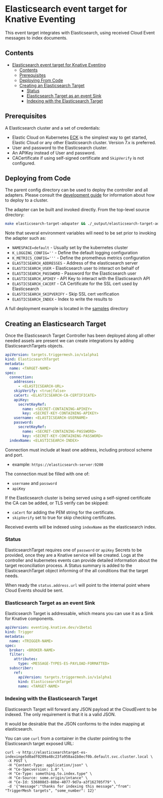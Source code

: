 # Elasticsearch event target for Knative Eventing

This event target integrates with Elasticsearch, using received Cloud Event messages to index documents.

## Contents

- [Elasticsearch event target for Knative Eventing](#elasticsearch-event-target-for-knative-eventing)
  - [Contents](#contents)
  - [Prerequisites](#prerequisites)
  - [Deploying From Code](#deploying-from-code)
  - [Creating an Elasticsearch Target](#creating-an-elasticsearch-target)
    - [Status](#status)
    - [Elasticsearch Target as an event Sink](#elasticsearch-target-as-an-event-sink)
    - [Indexing with the Elasticsearch Target](#indexing-with-the-elasticsearch-target)

## Prerequisites

A Elasticsearch cluster and a set of credentials:

- Elastic Cloud on Kubernetes [ECK](https://github.com/elastic/cloud-on-k8s/) is the simplest way to get started, Elastic Cloud or any other Elasticsearch cluster. Version 7.x is preferred.
- User and password to the Elasticsearch cluster.
- An APIKey instead of User and password.
- CACertificate if using self-signed certificate and `SkipVerify` is not configured.

## Deploying from Code

The parent config directory can be used to deploy the controller and all adapters. Please
consult the [development guide](../DEVELOPMENT.md) for information about how to deploy to
a cluster.

The adapter can be built and invoked directly.  From the top-level source directory:

```sh
make elasticsearch-target-adapater && ./_output/elasticsearch-target-adapter
```

Note that several environment variables will need to be set prior to invoking the adapter such as:

  - `NAMESPACE=default`        - Usually set by the kubernetes cluster
  - `K_LOGGING_CONFIG=''`      - Define the default logging configuration
  - `K_METRICS_CONFIG='''`     - Define the prometheus metrics configuration
  - `ELASTICSEARCH_ADDRESSES`  - Address of the elasticsearch server
  - `ELASTICSEARCH_USER`       - Elasticsearch user to interact on behalf of
  - `ELASTICSEARCH_PASSWORD`   - Password for the Elasticsearch user
  - `ELASTICSEARCH_APIKEY`     - API Key to interact with the Elasticsearch API 
  - `ELASTICSEARCH_CACERT`     - CA Certificate for the SSL cert used by Elasticsearch
  - `ELASTICSEARCH_SKIPVERIFY` - Skip SSL cert verification
  - `ELASTICSEARCH_INDEX`      - Index to write the results to 

A full deployment example is located in the [samples](../samples/elasticsearch) directory

## Creating an Elasticsearch Target

Once the Elasticsearch Target Controller has been deployed along all other needed assets are present we can create integrations by adding ElasticsearchTargets objects.

```yaml
apiVersion: targets.triggermesh.io/v1alpha1
kind: ElasticsearchTarget
metadata:
  name: <TARGET-NAME>
spec:
  connection:
    addresses:
      - <ELASTICSEARCH-URL>
    skipVerify: <true|false>
    caCert: <ELASTICSEARCH-CA-CERTIFICATE>
    apiKey:
      secretKeyRef:
        name: <SECRET-CONTAINING-APIKEY>
        key: <SECRET-KEY-CONTAINING-APIKEY>
    username: <ELASTICSEARCH-USERNAME>
    password:
      secretKeyRef:
        name: <SECRET-CONTAINING-PASSWORD>
        key: <SECRET-KEY-CONTAINING-PASSWORD>
  indexName: <ELASTICSEARCH-INDEX>
```

Connection must include at least one address, including protocol scheme and port.

- example: `https://elasticsearch-server:9200`

The connection must be filled with one of:

- `username` and `password`
- `apiKey`

If the Elasticsearch cluster is being served using a self-signed certificate the CA can be added, or TLS verify can be skipped:

- `caCert` for adding the PEM string for the certificate.
- `skipVerify` set to true for skip checking certificates.

Received events will be indexed using `indexName` as the elasticsearch index.

### Status

ElasticsearchTarget requires one of `password` or `apiKey` Secrets to be provided, once they are a Knative service will be created. Logs at the controller and kubernetes events can provide detailed information about the target reconciliation process.
A Status summary is added to the ElasticsearchTarget object informing of the all conditions that the target needs.

When ready the `status.address.url` will point to the internal point where Cloud Events should be sent.

### Elasticsearch Target as an event Sink

Elasticsearch Target is addressable, which means you can use it as a Sink for Knative components.

```yaml
apiVersion: eventing.knative.dev/v1beta1
kind: Trigger
metadata:
  name: <TRIGGER-NAME>
spec:
  broker: <BROKER-NAME>
  filter:
    attributes:
      type: <MESSAGE-TYPES-ES-PAYLOAD-FORMATTED>
  subscriber:
    ref:
      apiVersion: targets.triggermesh.io/v1alpha1
      kind: ElasticsearchTarget
      name: <TARGET-NAME>
```

### Indexing with the Elasticsearch Target

Elasticsearch Target will forward any JSON payload at the CloudEvent to be indexed. The only requirement is that it is a valid JSON.

It would be desirable that the JSON conforms to the index mapping at elasticsearch.

You can use `curl` from a container in the cluster pointing to the Elasticsearch target exposed URL:

```console
curl -v http://elasticsearchtarget-es-indexinge5d0adf0209a48c23fa958aa1b8ecf0b.default.svc.cluster.local \
 -X POST \
 -H "Content-Type: application/json" \
 -H "Ce-Specversion: 1.0" \
 -H "Ce-Type: something.to.index.type" \
 -H "Ce-Source: some.origin/intance" \
 -H "Ce-Id: 536808d3-88be-4077-9d7a-a3f162705f79" \
 -d '{"message":"thanks for indexing this message","from": "TriggerMesh targets", "some_number": 12}'
```
